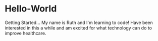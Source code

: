 # Hello-World
Getting Started...
My name is Ruth and I'm learning to code! Have been interested in this a while and am excited for what technology can do to improve healthcare.
